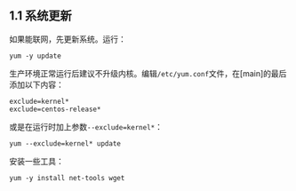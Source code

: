 ## 1.1 系统更新

如果能联网，先更新系统。运行：

```
yum -y update
```

生产环境正常运行后建议不升级内核。编辑`/etc/yum.conf`文件，在[main]的最后添加以下内容：

```
exclude=kernel*
exclude=centos-release*
```

或是在运行时加上参数`--exclude=kernel*`：

```
yum --exclude=kernel* update
```

安装一些工具：

```
yum -y install net-tools wget
```